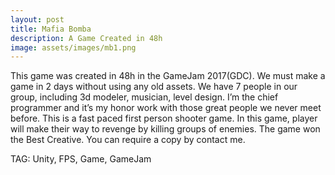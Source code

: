 ```yaml
---
layout: post
title: Mafia Bomba
description: A Game Created in 48h
image: assets/images/mb1.png
---
```


This game was created in 48h in the GameJam 2017(GDC). We must make a game in 2 days without using any old assets. We have 7 people in our group, including 3d modeler, musician, level design. I’m the chief programmer and it’s my honor work with those great people we never meet before.
This is a fast paced first person shooter game. In this game, player will make their way to revenge by killing groups of enemies. 
The game won the Best Creative. You can require a copy by contact me. 


TAG: Unity, FPS, Game, GameJam
